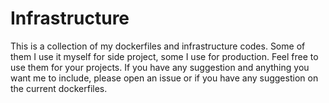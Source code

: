 # Infrastructure

This is a collection of my dockerfiles and infrastructure codes. Some of them I use it myself for side project, some I use for production. Feel free to use them for your projects. If you have any suggestion and anything you want me to include, please open an issue or if you have any suggestion on the current dockerfiles.